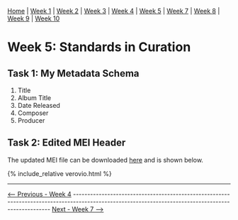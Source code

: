 [Home](README.md) | [Week 1](week1.md) | [Week 2](week2.md) | [Week 3](week3.md) | [Week 4](week4.md) | [Week 5](week5.md) | [Week 7](week7.md) | [Week 8](week8.md) | [Week 9](week9.md) | [Week 10](week10.md)

# Week 5: Standards in Curation
## Task 1: My Metadata Schema
1. Title
2. Album Title
3. Date Released
4. Composer
5. Producer

## Task 2: Edited MEI Header
The updated MEI file can be downloaded [here](data/mirrorball_update.mei) and is shown below.

{% include_relative verovio.html %}

---

[<-- Previous - Week 4](week4.md) ---------------------------------------------------------------------------------------------------------------------------------------------------- [Next - Week 7 -->](week7.md)

